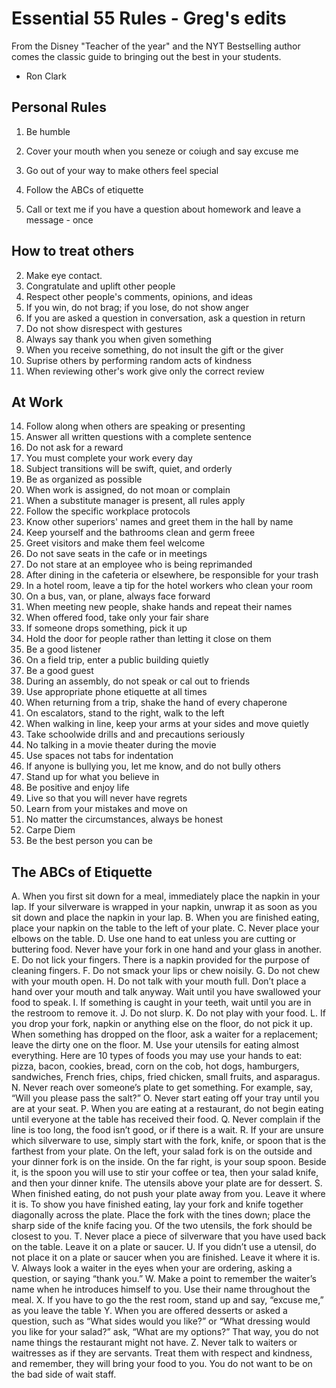 # Essential 55 Rules - Greg's edits

From the Disney "Teacher of the year" and the NYT Bestselling author comes the classic guide to bringing out the best in your students.

- Ron Clark

## Personal Rules
1. Be humble
7. Cover your mouth when you seneze or coiugh and say excuse me
23. Go out of your way to make others feel special
30. Follow the ABCs of etiquette

29. Call or text me if you have a question about homework and leave a message - once

## How to treat others
2. Make eye contact.
3. Congratulate and uplift other people
4. Respect other people's comments, opinions, and ideas
5. If you win, do not brag; if you lose, do not show anger
6. If you are asked a question in conversation, ask a question in return
7. Do not show disrespect with gestures
8. Always say thank you when given something
9. When you receive something, do not insult the gift or the giver
10. Suprise others by performing random acts of kindness
11. When reviewing other's work give only the correct review

## At Work
14. Follow along when others are speaking or presenting
15. Answer all written questions with a complete sentence
16. Do not ask for a reward
17. You must complete your work every day
18. Subject transitions will be swift, quiet, and orderly
19. Be as organized as possible
20. When work is assigned, do not moan or complain
21. When a substitute manager is present, all rules apply
22. Follow the specific workplace protocols
24. Know other superiors' names and greet them in the hall by name
25. Keep yourself and the bathrooms clean and germ freee
26. Greet visitors and make them feel welcome
27. Do not save seats in the cafe or in meetings
28. Do not stare at an employee who is being reprimanded
31. After dining in the cafeteria or elsewhere, be responsible for your trash
32. In a hotel room, leave a tip for the hotel workers who clean your room
33. On a bus, van, or plane, always face forward
34. When meeting new people, shake hands and repeat their names
35. When offered food, take only your fair share
36. If someone drops something, pick it up
37. Hold the door for people rather than letting it close on them
38. Be a good listener
39. On a field trip, enter a public building quietly
40. Be a good guest
41. During an assembly, do not speak or cal out to friends
42. Use appropriate phone etiquette at all times
43. When returning from a trip, shake the hand of every chaperone
44. On escalators, stand to the right, walk to the left
45. When walking in line, keep your arms at your sides and move quietly
46. Take schoolwide drills and and precautions seriously
47. No talking in a movie theater during the movie
48. Use spaces not tabs for indentation
49. If anyone is bullying you, let me know, and do not bully others
50. Stand up for what you believe in
51. Be positive and enjoy life
52. Live so that you will never have regrets
53. Learn from your mistakes and move on
54. No matter the circumstances, always be honest
55. Carpe Diem
56. Be the best person you can be

## The ABCs of Etiquette

A. When you first sit down for a meal, immediately place the napkin in your lap. If your silverware is wrapped in your napkin, unwrap it as soon as you sit down and place the napkin in your lap.
B. When you are finished eating, place your napkin on the table to the left of your plate.
C. Never place your elbows on the table.
D. Use one hand to eat unless you are cutting or buttering food. Never have your fork in one hand and your glass in another.
E. Do not lick your fingers. There is a napkin provided for the purpose of cleaning fingers.
F. Do not smack your lips or chew noisily.
G. Do not chew with your mouth open.
H. Do not talk with your mouth full. Don’t place a hand over your mouth and talk anyway. Wait until you have swallowed your food to speak.
I. If something is caught in your teeth, wait until you are in the restroom to remove it.
J. Do not slurp.
K. Do not play with your food.
L. If you drop your fork, napkin or anything else on the floor, do not pick it up. When something has dropped on the floor, ask a waiter for a replacement; leave the dirty one on the floor.
M. Use your utensils for eating almost everything. Here are 10 types of foods you may use your hands to eat: pizza, bacon, cookies, bread, corn on the cob, hot dogs, hamburgers, sandwiches, French fries, chips, fried chicken, small fruits, and asparagus.
N. Never reach over someone’s plate to get something. For example, say, “Will you please pass the salt?”
O. Never start eating off your tray until you are at your seat.
P. When you are eating at a restaurant, do not begin eating until everyone at the table has received their food.
Q. Never complain if the line is too long, the food isn’t good, or if there is a wait.
R. If your are unsure which silverware to use, simply start with the fork, knife, or spoon that is the farthest from your plate. On the left, your salad fork is on the outside and your dinner fork is on the inside. On the far right, is your soup spoon. Beside it, is the spoon you will use to stir your coffee or tea, then your salad knife, and then your dinner knife. The utensils above your plate are for dessert.
S. When finished eating, do not push your plate away from you. Leave it where it is. To show you have finished eating, lay your fork and knife together diagonally across the plate. Place the fork with the tines down; place the sharp side of the knife facing you. Of the two utensils, the fork should be closest to you.
T. Never place a piece of silverware that you have used back on the table. Leave it on a plate or saucer.
U. If you didn’t use a utensil, do not place it on a plate or saucer when you are finished. Leave it where it is.
V. Always look a waiter in the eyes when your are ordering, asking a question, or saying “thank you.”
W. Make a point to remember the waiter’s name when he introduces himself to you. Use their name throughout the meal.
X. If you have to go the the rest room, stand up and say, “excuse me,” as you leave the table
Y. When you are offered desserts or asked a question, such as “What sides would you like?” or “What dressing would you like for your salad?” ask, “What are my options?” That way, you do not name things the restaurant might not have.
Z. Never talk to waiters or waitresses as if they are servants. Treat them with respect and kindness, and remember, they will bring your food to you. You do not want to be on the bad side of wait staff.
<!--stackedit_data:
eyJoaXN0b3J5IjpbLTE4MzAwNjcyNThdfQ==
-->
